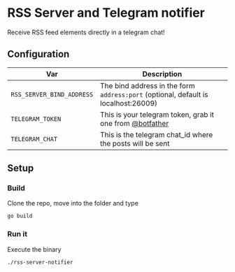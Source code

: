 # RSS Server and Telegram notifier

Receive RSS feed elements directly in a telegram chat!

## Configuration

| **Var** 	                 | **Description**                 	                                                    |
|----------------------------|--------------------------------------------------------------------------------------|
| `RSS_SERVER_BIND_ADDRESS`  | The bind address in the form `address:port` (optional, default is localhost:26009)   |
| `TELEGRAM_TOKEN`           | This is your telegram token, grab it one from [@botfather](https://t.me/botfather)   |
| `TELEGRAM_CHAT`            | This is the telegram chat_id where the posts will be sent                            |

## Setup

### Build

Clone the repo, move into the folder and type

```Bash
go build
```

### Run it

Execute the binary
```Bash
./rss-server-notifier
```
